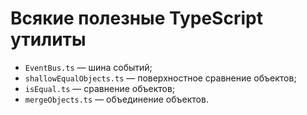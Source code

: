 # Всякие полезные TypeScript утилиты

* `EventBus.ts` — шина событий;
* `shallowEqualObjects.ts` — поверхностное сравнение объектов;
* `isEqual.ts` — сравнение объектов;
* `mergeObjects.ts` — объединение объектов.